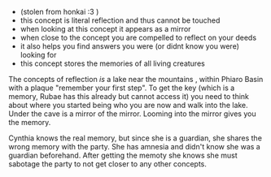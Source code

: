 
- (stolen from honkai :3 )
- this concept is literal reflection and thus cannot be touched
- when looking at this concept it appears as a mirror
- when close to the concept you are compelled to reflect on your deeds
- it also helps you find answers you were (or didnt know you were) looking for
- this concept stores the memories of all living creatures


The concepts of reflection *is* a lake near the mountains , within Phiaro Basin with a plaque "remember your first step". To get the key (which is a memory, Rubae has this already but cannot access it) you need to think about where you started being who you are now and walk into the lake. Under the cave is a mirror of the mirror. Looming into the mirror gives you the memory.


Cynthia knows the real memory, but since she is a guardian, she shares the wrong memory with the party. She has amnesia and didn't know she was a guardian beforehand. After getting the memoty she knows she must sabotage the party to not get closer to any other concepts.
